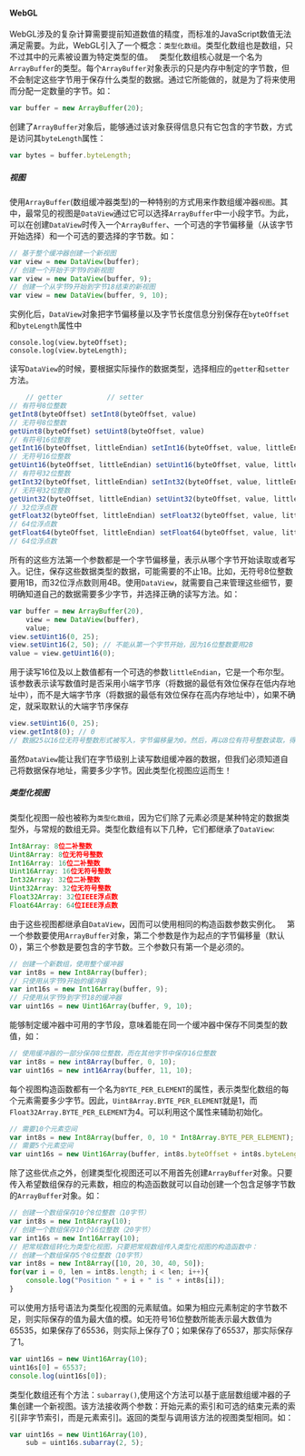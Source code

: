 #### WebGL
WebGL涉及的复杂计算需要提前知道数值的精度，而标准的JavaScript数值无法满足需要。为此，WebGL引入了一个概念：`类型化数组`。类型化数组也是数组，只不过其中的元素被设置为特定类型的值。  
类型化数组核心就是一个名为`ArrayBuffer`的类型。每个`ArrayBuffer`对象表示的只是内存中制定的字节数，但不会制定这些字节用于保存什么类型的数据。通过它所能做的，就是为了将来使用而分配一定数量的字节。如：  
```javascript
var buffer = new ArrayBuffer(20);
```
创建了`ArrayBuffer`对象后，能够通过该对象获得信息只有它包含的字节数，方式是访问其`byteLength`属性：
```javascript
var bytes = buffer.byteLength;
```
##### 视图
使用`ArrayBuffer`(数组缓冲器类型)的一种特别的方式用来作数组缓冲器`视图`。其中，最常见的视图是`DataView`通过它可以选择`ArrayBuffer`中一小段字节。为此，可以在创建`DataView`时传入一个`ArrayBuffer`、一个可选的字节偏移量（从该字节开始选择）和一个可选的要选择的字节数。如：
```javascript
// 基于整个缓冲器创建一个新视图
var view = new DataView(buffer);
// 创建一个开始于字节9的新视图
var view = new DataView(buffer, 9);
// 创建一个从字节9开始到字节18结束的新视图
var view = new DataView(buffer, 9, 10);
```
实例化后，`DataView`对象把字节偏移量以及字节长度信息分别保存在`byteOffset`和`byteLength`属性中
```javasript
console.log(view.byteOffset);
console.log(view.byteLength);
```
读写`DataView`的时候，要根据实际操作的数据类型，选择相应的`getter`和`setter`方法。
```javascript
    // getter           // setter
// 有符号8位整数
getInt8(byteOffset) setInt8(byteOffset, value)
// 无符号8位整数
getUint8(byteOffset) setUint8(byteOffset, value)
// 有符号16位整数
getInt16(byteOffset, littleEndian) setInt16(byteOffset, value, littleEndian)
// 无符号16位整数
getUint16(byteOffset, littleEndian) setUint16(byteOffset, value, littleEndian)
// 有符号32位整数
getInt32(byteOffset, littleEndian) setInt32(byteOffset, value, littleEndian)
// 无符号32位整数
getUint32(byteOffset, littleEndian) setUint32(byteOffset, value, littleEndian)
// 32位浮点数
getFloat32(byteOffset, littleEndian) setFloat32(byteOffset, value, littleEndian)
// 64位浮点数
getFloat64(byteOffset, littleEndian) setFloat64(byteOffset, value, littleEndian)
// 64位浮点数
```
所有的这些方法第一个参数都是一个字节偏移量，表示从哪个字节开始读取或者写入。记住，保存这些数据类型的数据，可能需要的不止1B。比如，无符号8位整数要用1B，而32位浮点数则用4B。使用`DataView`，就需要自己来管理这些细节，要明确知道自己的数据需要多少字节，并选择正确的读写方法。如：
```javascript
var buffer = new ArrayBuffer(20),
    view = new DataView(buffer),
    value;
view.setUint16(0, 25);
view.setUint16(2, 50); // 不能从第一个字节开始，因为16位整数要用2B
value = view.getUint16(0);
```
用于读写16位及以上数值都有一个可选的参数`littleEndian`，它是一个布尔型。该参数表示读写数值时是否采用小端字节序（将数据的最低有效位保存在低内存地址中），而不是大端字节序（将数据的最低有效位保存在高内存地址中），如果不确定，就采取默认的大端字节序保存
```javascript
view.setUint16(0, 25);
view.getInt8(0); // 0
// 数据25以16位无符号整数形式被写入，字节偏移量为0。然后，再以8位有符号整数读取，得到0。这是因为25的二进制形式前8位都是0
```
虽然`DataView`能让我们在字节级别上读写数组缓冲器的数据，但我们必须知道自己将数据保存地址，需要多少字节。因此类型化视图应运而生！
##### 类型化视图
类型化视图一般也被称为`类型化数组`，因为它们除了元素必须是某种特定的数据类型外，与常规的数组无异。类型化数组有以下几种，它们都继承了`DataView`:
```javascript
Int8Array: 8位二补整数
Uint8Array: 8位无符号整数
Int16Array: 16位二补整数
Uint16Array: 16位无符号整数
Int32Array: 32位二补整数
Uint32Array: 32位无符号整数
Float32Array: 32位IEEE浮点数
Float64Array: 64位IEEE浮点数
```
由于这些视图都继承自`DataView`，因而可以使用相同的构造函数参数实例化。  
第一个参数要使用`ArrayBuffer`对象，第二个参数是作为起点的字节偏移量（默认0），第三个参数是要包含的字节数。三个参数只有第一个是必须的。
```javascript
// 创建一个新数组，使用整个缓冲器
var int8s = new Int8Array(buffer);
// 只使用从字节9开始的缓冲器
var int16s = new Int16Array(buffer, 9);
// 只使用从字节9到字节18的缓冲器
var uint16s = new Uint16Array(buffer, 9, 10);
```
能够制定缓冲器中可用的字节段，意味着能在同一个缓冲器中保存不同类型的数值，如：
```javascript
// 使用缓冲器的一部分保存8位整数，而在其他字节中保存16位整数
var int8s = new int8Array(buffer, 0, 10);
var uint16s = new int16Array(buffer, 11, 10);
```
每个视图构造函数都有一个名为`BYTE_PER_ELEMENT`的属性，表示类型化数组的每个元素需要多少字节。因此，`Uint8Array.BYTE_PER_ELEMENT`就是1，而`Float32Array.BYTE_PER_ELEMENT`为4。可以利用这个属性来辅助初始化。
```javascript
// 需要10个元素空间
var int8s = new Int8Array(buffer, 0, 10 * Int8Array.BYTE_PER_ELEMENT);
// 需要5个元素空间
var uint16s = new Uint16Array(buffer, int8s.byteOffset + int8s.byteLength, 5 * Uint16Array.BYTE_PER_ELEMENT);
```
除了这些优点之外，创建类型化视图还可以不用首先创建`ArrayBuffer`对象。只要传入希望数组保存的元素数，相应的构造函数就可以自动创建一个包含足够字节数的`ArrayBuffer`对象。如：
```javascript
// 创建一个数组保存10个8位整数（10字节）
var int8s = new Int8Array(10);
// 创建一个数组保存10个16位整数（20字节）
var int16s = new Int16Array(10);
// 把常规数组转化为类型化视图，只要把常规数组传入类型化视图的构造函数中：
// 创建一个数组保存5个8位整数（10字节）
var int8s = new Int8Array([10, 20, 30, 40, 50]);
for(var i = 0, len = int8s.length; i < len; i++){
    console.log("Position " + i + " is " + int8s[i]);
}
```
可以使用方括号语法为类型化视图的元素赋值。如果为相应元素制定的字节数不足，则实际保存的值为最大值的模。如无符号16位整数所能表示最大数值为65535，如果保存了65536，则实际上保存了0；如果保存了65537，那实际保存了1。
```javascript
var uint16s = new Uint16Array(10);
uint16s[0] = 65537;
console.log(uint16s[0]);
```
类型化数组还有个方法：`subarray()`,使用这个方法可以基于底层数组缓冲器的子集创建一个新视图。该方法接收两个参数：开始元素的索引和可选的结束元素的索引[非字节索引，而是元素索引]。返回的类型与调用该方法的视图类型相同。如：
```javascript
var uint16s = new Uint16Array(10),
    sub = uint16s.subarray(2, 5);
```
